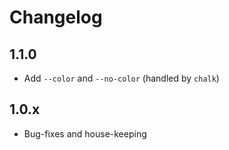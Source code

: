 # Changelog

## 1.1.0

- Add `--color` and `--no-color` (handled by `chalk`)

## 1.0.x

- Bug-fixes and house-keeping
